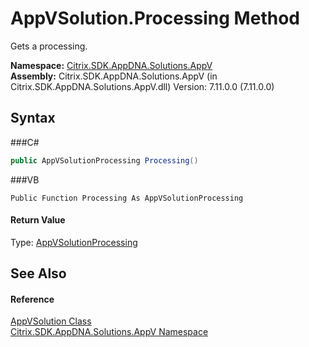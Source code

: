 # AppVSolution.Processing Method 
 

Gets a processing.

**Namespace:**&nbsp;<a href="N_Citrix_SDK_AppDNA_Solutions_AppV">Citrix.SDK.AppDNA.Solutions.AppV</a><br />**Assembly:**&nbsp;Citrix.SDK.AppDNA.Solutions.AppV (in Citrix.SDK.AppDNA.Solutions.AppV.dll) Version: 7.11.0.0 (7.11.0.0)

## Syntax

###C#
```csharp
public AppVSolutionProcessing Processing()
```

###VB
```vbnet
Public Function Processing As AppVSolutionProcessing
```


#### Return Value
Type: <a href="T_Citrix_SDK_AppDNA_Solutions_AppV_Processing_AppVSolutionProcessing">AppVSolutionProcessing</a><br />

## See Also


#### Reference
<a href="T_Citrix_SDK_AppDNA_Solutions_AppV_AppVSolution">AppVSolution Class</a><br /><a href="N_Citrix_SDK_AppDNA_Solutions_AppV">Citrix.SDK.AppDNA.Solutions.AppV Namespace</a><br />